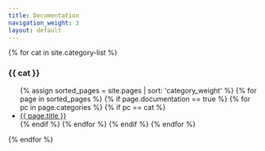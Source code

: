 ```yaml
---
title: Documentation
navigation_weight: 3
layout: default
---
```


{% for cat in site.category-list %}
### {{ cat }}
<ul>
  {% assign sorted_pages = site.pages | sort: 'category_weight' %}
  {% for page in sorted_pages %}
    {% if page.documentation == true %}
      {% for pc in page.categories %}
        {% if pc == cat %}
          <li><a href="{{ page.url | relative_url }}">{{ page.title }}</a></li>
        {% endif %}   <!-- cat-match-p -->
      {% endfor %}  <!-- page-category -->
    {% endif %}   <!-- resource-p -->
  {% endfor %}  <!-- page -->
</ul>
{% endfor %}  <!-- cat -->
